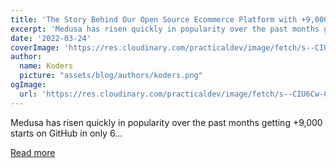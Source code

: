 ```yaml
---
title: 'The Story Behind Our Open Source Ecommerce Platform with +9,000 GH stars in 6 months'
excerpt: 'Medusa has risen quickly in popularity over the past months getting +9,000 starts on GitHub in only 6...'
date: '2022-03-24'
coverImage: 'https://res.cloudinary.com/practicaldev/image/fetch/s--CIU6Cw-0--/c_imagga_scale,f_auto,fl_progressive,h_420,q_auto,w_1000/https://dev-to-uploads.s3.amazonaws.com/uploads/articles/rjsiejnlvkfdqtd4mr29.png'
author:
  name: Koders
  picture: "assets/blog/authors/koders.png"
ogImage:
  url: 'https://res.cloudinary.com/practicaldev/image/fetch/s--CIU6Cw-0--/c_imagga_scale,f_auto,fl_progressive,h_420,q_auto,w_1000/https://dev-to-uploads.s3.amazonaws.com/uploads/articles/rjsiejnlvkfdqtd4mr29.png'
---
```


Medusa has risen quickly in popularity over the past months getting +9,000 starts on GitHub in only 6...

[Read more](https://dev.to/medusajs/the-story-behind-our-open-source-ecommerce-platform-with-9000-gh-stars-in-6-months-28id)
